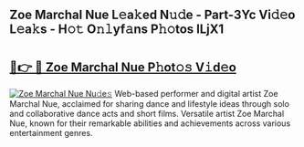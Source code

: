 ## Zoe Marchal Nue L𝚎a𝚔ed N𝚞𝚍e - Part-3Yc Vi𝚍𝚎o L𝚎a𝚔s - H𝚘𝚝 O𝚗𝚕yf𝚊ns P𝚑𝚘tos lLjX1

# <h2><a href="http://kfep5k.oniu.top/?m=Zoe+Marchal+Nue">🔗👉 🔴 Zoe Marchal Nue P𝚑ot𝚘𝚜 V𝚒d𝚎o</a></h2>

[![Zoe Marchal Nue Nu𝚍e𝚜](https://i.imgur.com/0qMVB7G.gif)](http://kfep5k.oniu.top/?m=Zoe+Marchal+Nue)
Web-based performer and digital artist Zoe Marchal Nue, acclaimed for sharing dance and lifestyle ideas through solo and collaborative dance acts and short films. Versatile artist Zoe Marchal Nue, known for their remarkable abilities and achievements across various entertainment genres.  
